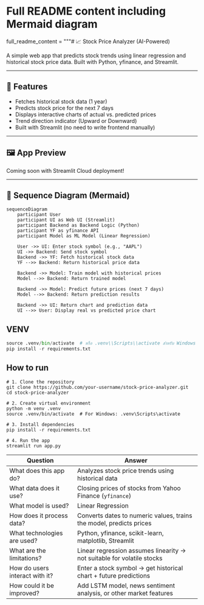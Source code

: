 # Full README content including Mermaid diagram
full_readme_content = """# 📈 Stock Price Analyzer (AI-Powered)

A simple web app that predicts stock trends using linear regression and historical stock price data. Built with Python, yfinance, and Streamlit.

---

## 🧠 Features
- Fetches historical stock data (1 year)
- Predicts stock price for the next 7 days
- Displays interactive charts of actual vs. predicted prices
- Trend direction indicator (Upward or Downward)
- Built with Streamlit (no need to write frontend manually)

---

## 🖼️ App Preview
Coming soon with Streamlit Cloud deployment!

---

## 🔁 Sequence Diagram (Mermaid)

```mermaid
sequenceDiagram
    participant User
    participant UI as Web UI (Streamlit)
    participant Backend as Backend Logic (Python)
    participant YF as yfinance API
    participant Model as ML Model (Linear Regression)

    User ->> UI: Enter stock symbol (e.g., "AAPL")
    UI ->> Backend: Send stock symbol
    Backend ->> YF: Fetch historical stock data
    YF -->> Backend: Return historical price data

    Backend ->> Model: Train model with historical prices
    Model -->> Backend: Return trained model

    Backend ->> Model: Predict future prices (next 7 days)
    Model -->> Backend: Return prediction results

    Backend ->> UI: Return chart and prediction data
    UI -->> User: Display real vs predicted price chart
```

## VENV
```python -m venv .venv
source .venv/bin/activate  # หรือ .venv\\Scripts\\activate สำหรับ Windows
pip install -r requirements.txt
```
## How to run

```
# 1. Clone the repository
git clone https://github.com/your-username/stock-price-analyzer.git
cd stock-price-analyzer

# 2. Create virtual environment
python -m venv .venv
source .venv/bin/activate  # For Windows: .venv\Scripts\activate

# 3. Install dependencies
pip install -r requirements.txt

# 4. Run the app
streamlit run app.py
```

| Question                       | Answer                                                                 |
| ------------------------------ | ---------------------------------------------------------------------- |
| What does this app do?         | Analyzes stock price trends using historical data                      |
| What data does it use?         | Closing prices of stocks from Yahoo Finance (`yfinance`)               |
| What model is used?            | Linear Regression                                                      |
| How does it process data?      | Converts dates to numeric values, trains the model, predicts prices    |
| What technologies are used?    | Python, yfinance, scikit-learn, matplotlib, Streamlit                  |
| What are the limitations?      | Linear regression assumes linearity → not suitable for volatile stocks |
| How do users interact with it? | Enter a stock symbol → get historical chart + future predictions       |
| How could it be improved?      | Add LSTM model, news sentiment analysis, or other market features      |

